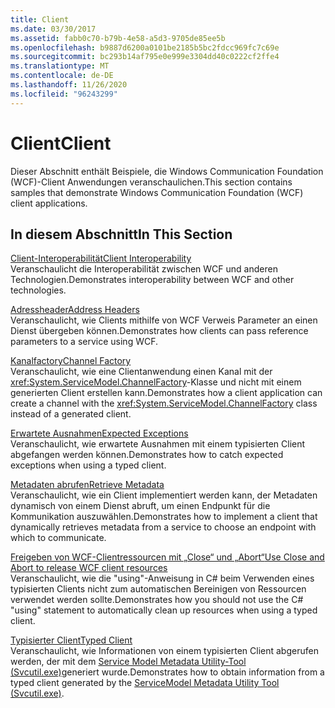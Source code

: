 ```yaml
---
title: Client
ms.date: 03/30/2017
ms.assetid: fabb0c70-b79b-4e58-a5d3-9705de85ee5b
ms.openlocfilehash: b9887d6200a0101be2185b5bc2fdcc969fc7c69e
ms.sourcegitcommit: bc293b14af795e0e999e3304dd40c0222cf2ffe4
ms.translationtype: MT
ms.contentlocale: de-DE
ms.lasthandoff: 11/26/2020
ms.locfileid: "96243299"
---
```

# <a name="client"></a><span data-ttu-id="e6e26-102">Client</span><span class="sxs-lookup"><span data-stu-id="e6e26-102">Client</span></span>

<span data-ttu-id="e6e26-103">Dieser Abschnitt enthält Beispiele, die Windows Communication Foundation (WCF)-Client Anwendungen veranschaulichen.</span><span class="sxs-lookup"><span data-stu-id="e6e26-103">This section contains samples that demonstrate Windows Communication Foundation (WCF) client applications.</span></span>  
  
## <a name="in-this-section"></a><span data-ttu-id="e6e26-104">In diesem Abschnitt</span><span class="sxs-lookup"><span data-stu-id="e6e26-104">In This Section</span></span>  

 [<span data-ttu-id="e6e26-105">Client-Interoperabilität</span><span class="sxs-lookup"><span data-stu-id="e6e26-105">Client Interoperability</span></span>](client-interoperability.md)  
 <span data-ttu-id="e6e26-106">Veranschaulicht die Interoperabilität zwischen WCF und anderen Technologien.</span><span class="sxs-lookup"><span data-stu-id="e6e26-106">Demonstrates interoperability between WCF and other technologies.</span></span>  
  
 [<span data-ttu-id="e6e26-107">Adressheader</span><span class="sxs-lookup"><span data-stu-id="e6e26-107">Address Headers</span></span>](address-headers.md)  
 <span data-ttu-id="e6e26-108">Veranschaulicht, wie Clients mithilfe von WCF Verweis Parameter an einen Dienst übergeben können.</span><span class="sxs-lookup"><span data-stu-id="e6e26-108">Demonstrates how clients can pass reference parameters to a service using WCF.</span></span>  
  
 [<span data-ttu-id="e6e26-109">Kanalfactory</span><span class="sxs-lookup"><span data-stu-id="e6e26-109">Channel Factory</span></span>](channel-factory.md)  
 <span data-ttu-id="e6e26-110">Veranschaulicht, wie eine Clientanwendung einen Kanal mit der <xref:System.ServiceModel.ChannelFactory>-Klasse und nicht mit einem generierten Client erstellen kann.</span><span class="sxs-lookup"><span data-stu-id="e6e26-110">Demonstrates how a client application can create a channel with the <xref:System.ServiceModel.ChannelFactory> class instead of a generated client.</span></span>  
  
 [<span data-ttu-id="e6e26-111">Erwartete Ausnahmen</span><span class="sxs-lookup"><span data-stu-id="e6e26-111">Expected Exceptions</span></span>](expected-exceptions.md)  
 <span data-ttu-id="e6e26-112">Veranschaulicht, wie erwartete Ausnahmen mit einem typisierten Client abgefangen werden können.</span><span class="sxs-lookup"><span data-stu-id="e6e26-112">Demonstrates how to catch expected exceptions when using a typed client.</span></span>  
  
 [<span data-ttu-id="e6e26-113">Metadaten abrufen</span><span class="sxs-lookup"><span data-stu-id="e6e26-113">Retrieve Metadata</span></span>](retrieve-metadata.md)  
 <span data-ttu-id="e6e26-114">Veranschaulicht, wie ein Client implementiert werden kann, der Metadaten dynamisch von einem Dienst abruft, um einen Endpunkt für die Kommunikation auszuwählen.</span><span class="sxs-lookup"><span data-stu-id="e6e26-114">Demonstrates how to implement a client that dynamically retrieves metadata from a service to choose an endpoint with which to communicate.</span></span>  
  
 [<span data-ttu-id="e6e26-115">Freigeben von WCF-Clientressourcen mit „Close“ und „Abort“</span><span class="sxs-lookup"><span data-stu-id="e6e26-115">Use Close and Abort to release WCF client resources</span></span>](use-close-abort-release-wcf-client-resources.md)  
 <span data-ttu-id="e6e26-116">Veranschaulicht, wie die "using"-Anweisung in C# beim Verwenden eines typisierten Clients nicht zum automatischen Bereinigen von Ressourcen verwendet werden sollte.</span><span class="sxs-lookup"><span data-stu-id="e6e26-116">Demonstrates how you should not use the C# "using" statement to automatically clean up resources when using a typed client.</span></span>  
  
 [<span data-ttu-id="e6e26-117">Typisierter Client</span><span class="sxs-lookup"><span data-stu-id="e6e26-117">Typed Client</span></span>](typed-client.md)  
 <span data-ttu-id="e6e26-118">Veranschaulicht, wie Informationen von einem typisierten Client abgerufen werden, der mit dem [Service Model Metadata Utility-Tool (Svcutil.exe)](../servicemodel-metadata-utility-tool-svcutil-exe.md)generiert wurde.</span><span class="sxs-lookup"><span data-stu-id="e6e26-118">Demonstrates how to obtain information from a typed client generated by the [ServiceModel Metadata Utility Tool (Svcutil.exe)](../servicemodel-metadata-utility-tool-svcutil-exe.md).</span></span>
